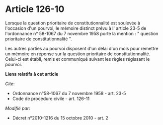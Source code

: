 # Article 126-10

Lorsque la question prioritaire de constitutionnalité est soulevée à l'occasion d'un pourvoi, le mémoire distinct prévu à l'
article 23-5 de l'ordonnance n° 58-1067 du 7 novembre 1958  porte la mention : " question prioritaire de constitutionnalité
". 

Les autres parties au pourvoi disposent d'un délai d'un mois pour remettre un mémoire en réponse sur la question prioritaire
de constitutionnalité. Celui-ci est établi, remis et communiqué suivant les règles régissant le pourvoi.

**Liens relatifs à cet article**

_Cite_:

  - Ordonnance n°58-1067 du 7 novembre 1958 - art. 23-5
  - Code de procédure civile - art. 126-11

_Modifié par_:

  - Décret n°2010-1216 du 15 octobre 2010 - art. 2
